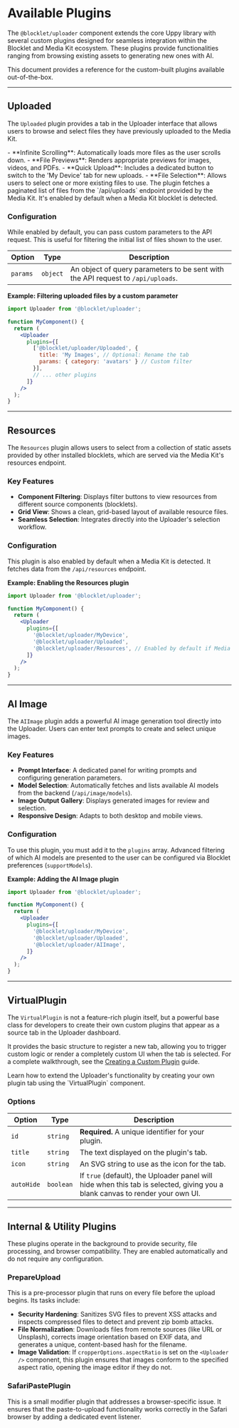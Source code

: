 # Available Plugins

The `@blocklet/uploader` component extends the core Uppy library with several custom plugins designed for seamless integration within the Blocklet and Media Kit ecosystem. These plugins provide functionalities ranging from browsing existing assets to generating new ones with AI.

This document provides a reference for the custom-built plugins available out-of-the-box.

---

## Uploaded

The `Uploaded` plugin provides a tab in the Uploader interface that allows users to browse and select files they have previously uploaded to the Media Kit.

<x-cards>
<x-card data-title="Key Features">
- **Infinite Scrolling**: Automatically loads more files as the user scrolls down.
- **File Previews**: Renders appropriate previews for images, videos, and PDFs.
- **Quick Upload**: Includes a dedicated button to switch to the 'My Device' tab for new uploads.
- **File Selection**: Allows users to select one or more existing files to use.
</x-card>
<x-card data-title="How it Works">
The plugin fetches a paginated list of files from the `/api/uploads` endpoint provided by the Media Kit. It's enabled by default when a Media Kit blocklet is detected.
</x-card>
</x-cards>

### Configuration

While enabled by default, you can pass custom parameters to the API request. This is useful for filtering the initial list of files shown to the user.

| Option | Type | Description |
|---|---|---|
| `params` | `object` | An object of query parameters to be sent with the API request to `/api/uploads`. |

**Example: Filtering uploaded files by a custom parameter**

```jsx
import Uploader from '@blocklet/uploader';

function MyComponent() {
  return (
    <Uploader
      plugins={[
        ['@blocklet/uploader/Uploaded', {
          title: 'My Images', // Optional: Rename the tab
          params: { category: 'avatars' } // Custom filter
        }],
        // ... other plugins
      ]}
    />
  );
}
```

---

## Resources

The `Resources` plugin allows users to select from a collection of static assets provided by other installed blocklets, which are served via the Media Kit's resources endpoint.

### Key Features

- **Component Filtering**: Displays filter buttons to view resources from different source components (blocklets).
- **Grid View**: Shows a clean, grid-based layout of available resource files.
- **Seamless Selection**: Integrates directly into the Uploader's selection workflow.

### Configuration

This plugin is also enabled by default when a Media Kit is detected. It fetches data from the `/api/resources` endpoint.

**Example: Enabling the Resources plugin**

```jsx
import Uploader from '@blocklet/uploader';

function MyComponent() {
  return (
    <Uploader
      plugins={[
        '@blocklet/uploader/MyDevice',
        '@blocklet/uploader/Uploaded',
        '@blocklet/uploader/Resources', // Enabled by default if Media Kit is present
      ]}
    />
  );
}
```

---

## AI Image

The `AIImage` plugin adds a powerful AI image generation tool directly into the Uploader. Users can enter text prompts to create and select unique images.

### Key Features

- **Prompt Interface**: A dedicated panel for writing prompts and configuring generation parameters.
- **Model Selection**: Automatically fetches and lists available AI models from the backend (`/api/image/models`).
- **Image Output Gallery**: Displays generated images for review and selection.
- **Responsive Design**: Adapts to both desktop and mobile views.

### Configuration

To use this plugin, you must add it to the `plugins` array. Advanced filtering of which AI models are presented to the user can be configured via Blocklet preferences (`supportModels`).

**Example: Adding the AI Image plugin**

```jsx
import Uploader from '@blocklet/uploader';

function MyComponent() {
  return (
    <Uploader
      plugins={[
        '@blocklet/uploader/MyDevice',
        '@blocklet/uploader/Uploaded',
        '@blocklet/uploader/AIImage',
      ]}
    />
  );
}
```

---

## VirtualPlugin

The `VirtualPlugin` is not a feature-rich plugin itself, but a powerful base class for developers to create their own custom plugins that appear as a source tab in the Uploader dashboard.

It provides the basic structure to register a new tab, allowing you to trigger custom logic or render a completely custom UI when the tab is selected. For a complete walkthrough, see the [Creating a Custom Plugin](./guides-custom-plugin.md) guide.

<x-card data-title="Guide: Creating a Custom Plugin" data-icon="lucide:wand-2" data-href="/guides/custom-plugin" data-cta="Read The Guide">
  Learn how to extend the Uploader's functionality by creating your own plugin tab using the `VirtualPlugin` component.
</x-card>

### Options

| Option | Type | Description |
|---|---|---|
| `id` | `string` | **Required.** A unique identifier for your plugin. |
| `title` | `string` | The text displayed on the plugin's tab. |
| `icon` | `string` | An SVG string to use as the icon for the tab. |
| `autoHide` | `boolean` | If `true` (default), the Uploader panel will hide when this tab is selected, giving you a blank canvas to render your own UI. |

---

## Internal & Utility Plugins

These plugins operate in the background to provide security, file processing, and browser compatibility. They are enabled automatically and do not require any configuration.

### PrepareUpload

This is a pre-processor plugin that runs on every file before the upload begins. Its tasks include:

- **Security Hardening**: Sanitizes SVG files to prevent XSS attacks and inspects compressed files to detect and prevent zip bomb attacks.
- **File Normalization**: Downloads files from remote sources (like URL or Unsplash), corrects image orientation based on EXIF data, and generates a unique, content-based hash for the filename.
- **Image Validation**: If `cropperOptions.aspectRatio` is set on the `<Uploader />` component, this plugin ensures that images conform to the specified aspect ratio, opening the image editor if they do not.

### SafariPastePlugin

This is a small modifier plugin that addresses a browser-specific issue. It ensures that the paste-to-upload functionality works correctly in the Safari browser by adding a dedicated event listener.